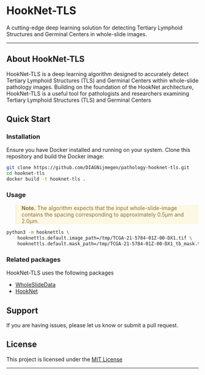 
# HookNet-TLS


A cutting-edge deep learning solution for detecting Tertiary Lymphoid Structures and Germinal Centers in whole-slide images.



---

## About HookNet-TLS

HookNet-TLS is a deep learning algorithm designed to accurately detect Tertiary Lymphoid Structures (TLS) and Germinal Centers within whole-slide pathology images. Building on the foundation of the HookNet architecture, HookNet-TLS is a useful tool for pathologists and researchers examining Tertiary Lymphoid Structures (TLS) and Germinal Centers


## Quick Start 


### Installation

Ensure you have Docker installed and running on your system. Clone this repository and build the Docker image:

```bash
git clone https://github.com/DIAGNijmegen/pathology-hooknet-tls.git
cd hooknet-tls
docker build -t hooknet-tls .
```

### Usage

<blockquote style="color: #8a6d3b; background-color: #fcf8e3; border-left: 2px solid #faebcc;">
  <p><strong>Note.</strong> The algorithm expects that the input whole-slide-image contains the spacing corresponding to approximately 0.5µm and 2.0µm.</p>
</blockquote>

```bash
python3 -m hooknettls \
    hooknettls.default.image_path=/tmp/TCGA-21-5784-01Z-00-DX1.tif \
    hooknettls.default.mask_path=/tmp/TCGA-21-5784-01Z-00-DX1_tb_mask.tif
```

### Related packages 
HookNet-TLS uses the following packages

- [WholeSlideData](wholeslidedata-link)
- [HookNet](hooknet-link)


## Support 

If you are having issues, please let us know or submit a pull request.

## License

This project is licensed under the [MIT License](LICENSE.md)


---
